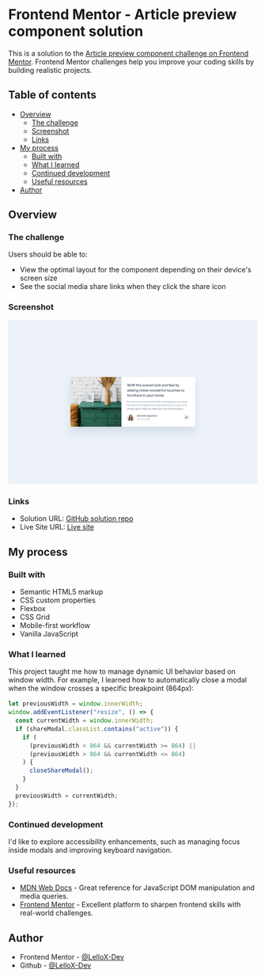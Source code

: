 # Frontend Mentor - Article preview component solution

This is a solution to the [Article preview component challenge on Frontend Mentor](https://www.frontendmentor.io/challenges/article-preview-component-dYBN_pYFT). Frontend Mentor challenges help you improve your coding skills by building realistic projects.

## Table of contents

- [Overview](#overview)
  - [The challenge](#the-challenge)
  - [Screenshot](#screenshot)
  - [Links](#links)
- [My process](#my-process)
  - [Built with](#built-with)
  - [What I learned](#what-i-learned)
  - [Continued development](#continued-development)
  - [Useful resources](#useful-resources)
- [Author](#author)

## Overview

### The challenge

Users should be able to:

- View the optimal layout for the component depending on their device's screen size
- See the social media share links when they click the share icon

### Screenshot

![Screenshot](./design/Screenshot.png)

### Links

- Solution URL: [GitHub solution repo](https://github.com/LelloX-Dev)
- Live Site URL: [Live site](https://lellox-dev.github.io/article-preview-component/)

## My process

### Built with

- Semantic HTML5 markup
- CSS custom properties
- Flexbox
- CSS Grid
- Mobile-first workflow
- Vanilla JavaScript

### What I learned

This project taught me how to manage dynamic UI behavior based on window width. For example, I learned how to automatically close a modal when the window crosses a specific breakpoint (864px):

```js
let previousWidth = window.innerWidth;
window.addEventListener("resize", () => {
  const currentWidth = window.innerWidth;
  if (shareModal.classList.contains("active")) {
    if (
      (previousWidth < 864 && currentWidth >= 864) ||
      (previousWidth > 864 && currentWidth <= 864)
    ) {
      closeShareModal();
    }
  }
  previousWidth = currentWidth;
});
```

### Continued development

I'd like to explore accessibility enhancements, such as managing focus inside modals and improving keyboard navigation.

### Useful resources

- [MDN Web Docs](https://developer.mozilla.org/) - Great reference for JavaScript DOM manipulation and media queries.
- [Frontend Mentor](https://www.frontendmentor.io) - Excellent platform to sharpen frontend skills with real-world challenges.

## Author

- Frontend Mentor - [@LelloX-Dev](https://www.frontendmentor.io/profile/LelloX-Dev)
- Github - [@LelloX-Dev](https://github.com/LelloX-Dev)
